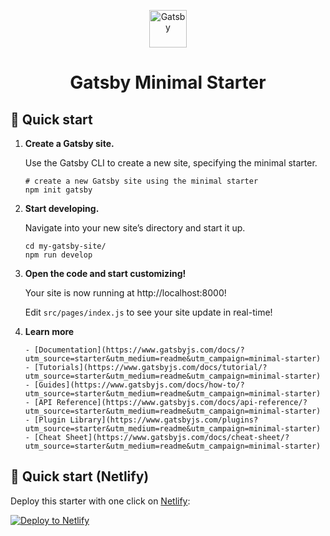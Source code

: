 <p align="center">
  <a href="https://www.gatsbyjs.com/?utm_source=starter&utm_medium=readme&utm_campaign=minimal-starter">
    <img alt="Gatsby" src="https://www.gatsbyjs.com/Gatsby-Monogram.svg" width="60" />
  </a>
</p>
<h1 align="center">
  Gatsby Minimal Starter
</h1>

## 🚀 Quick start

1.  **Create a Gatsby site.**

    Use the Gatsby CLI to create a new site, specifying the minimal starter.

    ```shell
    # create a new Gatsby site using the minimal starter
    npm init gatsby
    ```

2.  **Start developing.**

    Navigate into your new site’s directory and start it up.

    ```shell
    cd my-gatsby-site/
    npm run develop
    ```

3.  **Open the code and start customizing!**

    Your site is now running at http://localhost:8000!

    Edit `src/pages/index.js` to see your site update in real-time!

4.  **Learn more**

        - [Documentation](https://www.gatsbyjs.com/docs/?utm_source=starter&utm_medium=readme&utm_campaign=minimal-starter)
        - [Tutorials](https://www.gatsbyjs.com/docs/tutorial/?utm_source=starter&utm_medium=readme&utm_campaign=minimal-starter)
        - [Guides](https://www.gatsbyjs.com/docs/how-to/?utm_source=starter&utm_medium=readme&utm_campaign=minimal-starter)
        - [API Reference](https://www.gatsbyjs.com/docs/api-reference/?utm_source=starter&utm_medium=readme&utm_campaign=minimal-starter)
        - [Plugin Library](https://www.gatsbyjs.com/plugins?utm_source=starter&utm_medium=readme&utm_campaign=minimal-starter)
        - [Cheat Sheet](https://www.gatsbyjs.com/docs/cheat-sheet/?utm_source=starter&utm_medium=readme&utm_campaign=minimal-starter)

## 🚀 Quick start (Netlify)

Deploy this starter with one click on [Netlify](https://app.netlify.com/signup):

[<img src="https://www.netlify.com/img/deploy/button.svg" alt="Deploy to Netlify" />](https://app.netlify.com/start/deploy?repository=https://github.com/gatsbyjs/gatsby-starter-minimal)
